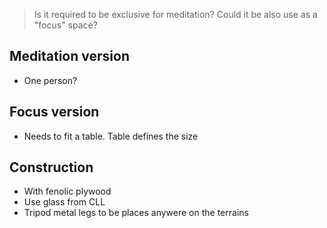 > Is it required to be exclusive for meditation?
> Could it be also use as a "focus" space?

## Meditation version
- One person?

## Focus version
- Needs to fit a table. Table defines the size

## Construction
- With fenolic plywood
- Use glass from CLL
- Tripod metal legs to be places anywere on the terrains